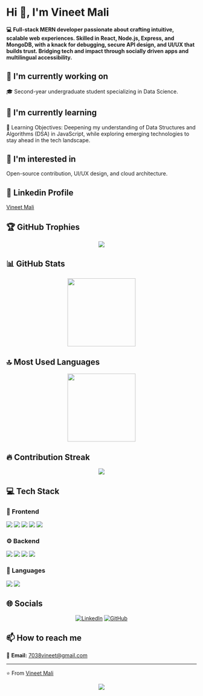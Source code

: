 # Hi 👋, I'm Vineet Mali

**💻 Full-stack MERN developer passionate about crafting intuitive, scalable web experiences. Skilled in React, Node.js, Express, and MongoDB, with a knack for debugging, secure API design, and UI/UX that builds trust. Bridging tech and impact through socially driven apps and multilingual accessibility.**

## 🔭 I'm currently working on

🎓 Second-year undergraduate student specializing in Data Science.

## 🌱 I'm currently learning

🎯 Learning Objectives: Deepening my understanding of Data Structures and Algorithms (DSA) in JavaScript, while exploring emerging technologies to stay ahead in the tech landscape.

## 👀 I'm interested in

Open-source contribution, UI/UX design, and cloud architecture.

## 👀 Linkedin Profile

<!-- ⚠️ Important: Replace '48vineet' with your actual GitHub username in the URL below -->
<div class="badge-base LI-profile-badge" data-locale="en_US" data-size="large" data-theme="dark" data-type="HORIZONTAL" data-vanity="48-vineet" data-version="v1"><a class="badge-base__link LI-simple-link" href="https://in.linkedin.com/in/48-vineet?trk=profile-badge">Vineet Mali</a></div>

## 🏆 GitHub Trophies

<!-- ⚠️ Important: Replace '48vineet' with your actual GitHub username in the URL below -->
<p align="center">
  <img src="https://github-profile-trophy.vercel.app/?username=48vineet&theme=flat&column=7&margin-w=15&margin-h=15" />
</p>

## 📊 GitHub Stats

<!-- ⚠️ Important: Replace '48vineet' with your actual GitHub username in the URL below -->
<div align="center">
  <img height="180em" src="https://github-readme-stats.vercel.app/api?username=48vineet&show_icons=true&theme=default&include_all_commits=true&count_private=true"/>
</div>

## 🔝 Most Used Languages

<!-- ⚠️ Important: Replace '48vineet' with your actual GitHub username in the URL below -->
<div align="center">
  <img height="180em" src="https://github-readme-stats.vercel.app/api/top-langs/?username=48vineet&layout=compact&langs_count=10&theme=default"/>
</div>

## 🔥 Contribution Streak

<!-- ⚠️ Important: Replace '48vineet' with your actual GitHub username in the URL below -->
<div align="center">
  <img src="https://github-readme-streak-stats.herokuapp.com/?user=48vineet&theme=default&hide_border=false" />
</div>

## 💻 Tech Stack

### 🎨 Frontend

<img src="https://img.shields.io/badge/React-ff69b4?style=for-the-badge&logo=react&logoColor=white" /> <img src="https://img.shields.io/badge/HTML5-ff69b4?style=for-the-badge&logo=html5&logoColor=white" /> <img src="https://img.shields.io/badge/CSS3-ff69b4?style=for-the-badge&logo=css3&logoColor=white" /> <img src="https://img.shields.io/badge/Tailwind-ff69b4?style=for-the-badge&logo=tailwind&logoColor=white" /> <img src="https://img.shields.io/badge/Bootstrap-ff69b4?style=for-the-badge&logo=bootstrap&logoColor=white" /> 

### ⚙️ Backend

<img src="https://img.shields.io/badge/Express-4169e1?style=for-the-badge&logo=express&logoColor=white" /> <img src="https://img.shields.io/badge/Node.js-4169e1?style=for-the-badge&logo=node.js&logoColor=white" /> <img src="https://img.shields.io/badge/MongoDB-4169e1?style=for-the-badge&logo=mongodb&logoColor=white" /> <img src="https://img.shields.io/badge/MySQL-4169e1?style=for-the-badge&logo=mysql&logoColor=white" /> 

### 💬 Languages

<img src="https://img.shields.io/badge/JavaScript-FFA500?style=for-the-badge&logo=javascript&logoColor=white" /> <img src="https://img.shields.io/badge/C-FFA500?style=for-the-badge&logo=c&logoColor=white" /> 

## 🌐 Socials

<div align="center">

[![LinkedIn](https://img.shields.io/badge/LinkedIn-%230077B5.svg?logo=linkedin&logoColor=white)](https://www.linkedin.com/in/48-vineet/) [![GitHub](https://img.shields.io/badge/GitHub-%23121011.svg?logo=github&logoColor=white)](https://github.com/48vineet) 

</div>

## 📫 How to reach me

<div align="left">

📧 **Email:** [7038vineet@gmail.com](mailto:7038vineet@gmail.com)

</div>

---
⭐️ From [Vineet Mali](https://github.com/48vineet)

<!-- Profile views counter -->
<div align="center">
  <img src="https://komarev.com/ghpvc/?username=48vineet&style=for-the-badge" />
</div>

